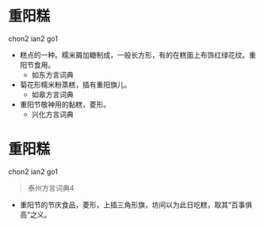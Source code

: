 # 重阳糕
chon2 ian2 go1
+ 糕点的一种。糯米屑加糖制成，一般长方形，有的在糕面上布饰红绿花纹。重阳节食用。
  * 如东方言词典
+ 菊花形糯米粉蒸糕，插有重阳旗儿。
  * 如皋方言词典
+ 重阳节敬神用的黏糕，菱形。
  * 兴化方言词典

# 重阳糕
chon2 ian2 go1
> 泰州方言词典4
- 重阳节的节庆食品，菱形，上插三角形旗，坊间以为此日吃糕，取其“百事俱高”之义。
